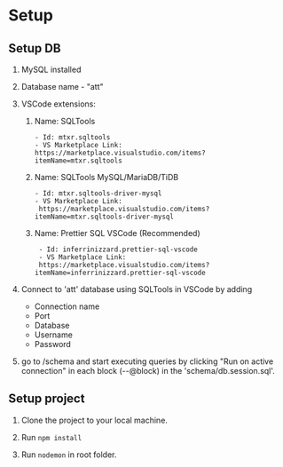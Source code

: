 # Setup 

## Setup DB

1. MySQL installed

2. Database name - "att"

3. VSCode extensions: 
    1.  Name: SQLTools

            - Id: mtxr.sqltools
            - VS Marketplace Link:
            https://marketplace.visualstudio.com/items?itemName=mtxr.sqltools

    2.  Name: SQLTools MySQL/MariaDB/TiDB

            - Id: mtxr.sqltools-driver-mysql
            - VS Marketplace Link:
             https://marketplace.visualstudio.com/items?itemName=mtxr.sqltools-driver-mysql

    3. Name: Prettier SQL VSCode (Recommended)

            - Id: inferrinizzard.prettier-sql-vscode
            - VS Marketplace Link:
            https://marketplace.visualstudio.com/items?itemName=inferrinizzard.prettier-sql-vscode

4. Connect to 'att' database using SQLTools in VSCode by adding
    - Connection name
    - Port
    - Database
    - Username
    - Password

5. go to /schema and start executing queries by clicking "Run on active connection" in each block (--@block) in the 'schema/db.session.sql'.

## Setup project 

1. Clone the project to your local machine.

2. Run `npm install` 

3. Run `nodemon` in root folder.


